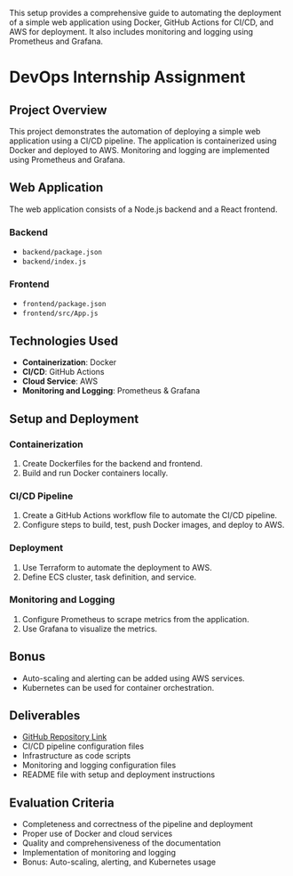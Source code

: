 This setup provides a comprehensive guide to automating the deployment of a simple web application using Docker, GitHub Actions for CI/CD, and AWS for deployment. It also includes monitoring and logging using Prometheus and Grafana.
# DevOps Internship Assignment

## Project Overview

This project demonstrates the automation of deploying a simple web application using a CI/CD pipeline. The application is containerized using Docker and deployed to AWS. Monitoring and logging are implemented using Prometheus and Grafana.

## Web Application

The web application consists of a Node.js backend and a React frontend.

### Backend

- `backend/package.json`
- `backend/index.js`

### Frontend

- `frontend/package.json`
- `frontend/src/App.js`

## Technologies Used

- **Containerization**: Docker
- **CI/CD**: GitHub Actions
- **Cloud Service**: AWS
- **Monitoring and Logging**: Prometheus & Grafana

## Setup and Deployment

### Containerization

1. Create Dockerfiles for the backend and frontend.
2. Build and run Docker containers locally.

### CI/CD Pipeline

1. Create a GitHub Actions workflow file to automate the CI/CD pipeline.
2. Configure steps to build, test, push Docker images, and deploy to AWS.

### Deployment

1. Use Terraform to automate the deployment to AWS.
2. Define ECS cluster, task definition, and service.

### Monitoring and Logging

1. Configure Prometheus to scrape metrics from the application.
2. Use Grafana to visualize the metrics.

## Bonus

- Auto-scaling and alerting can be added using AWS services.
- Kubernetes can be used for container orchestration.

## Deliverables

- [GitHub Repository Link](https://github.com/yourusername/devops-internship-assignment)
- CI/CD pipeline configuration files
- Infrastructure as code scripts
- Monitoring and logging configuration files
- README file with setup and deployment instructions

## Evaluation Criteria

- Completeness and correctness of the pipeline and deployment
- Proper use of Docker and cloud services
- Quality and comprehensiveness of the documentation
- Implementation of monitoring and logging
- Bonus: Auto-scaling, alerting, and Kubernetes usage

